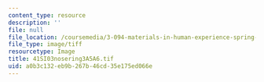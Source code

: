 ```yaml
---
content_type: resource
description: ''
file: null
file_location: /coursemedia/3-094-materials-in-human-experience-spring-2004/a0b3c132eb9b267b46cd35e175ed066e_41SI03nosering3A5A6.tif
file_type: image/tiff
resourcetype: Image
title: 41SI03nosering3A5A6.tif
uid: a0b3c132-eb9b-267b-46cd-35e175ed066e
---
```

